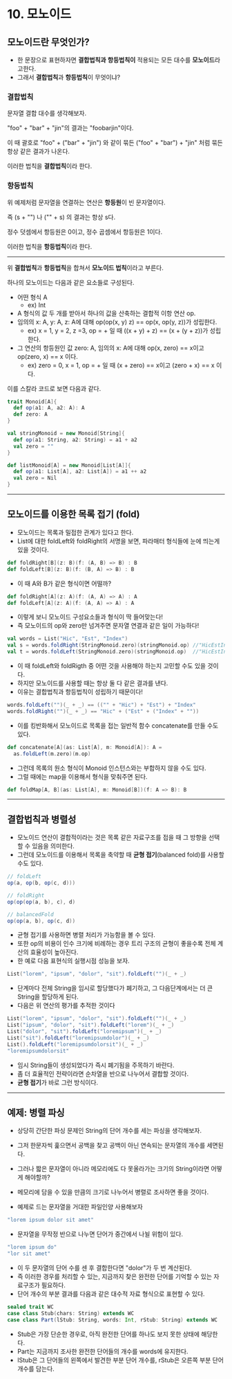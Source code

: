 # 10. 모노이드

## 모노이드란 무엇인가?

- 한 문장으로 표현하자면 **결합법칙과** **항등법칙이** 적용되는 모든 대수를 **모노이드**라고한다.
- 그래서 **결합법칙**과 **항등법칙**이 무엇이냐?

### 결합법칙 

문자열 결합 대수를 생각해보자.

"foo" + "bar" + "jin"의 결과는 "foobarjin"이다.

이 때 괄호로 "foo" + ("bar" + "jin") 와 같이 묶든 ("foo" + "bar") + "jin" 처럼 묶든 항상 같은 결과가 나온다.

이러한 법칙을 **결합법칙**이라 한다.

### 항등법칙

위 예제처럼 문자열을 연결하는 연산은 **항등원**이 빈 문자열이다.

즉 (s + "") 나 ("" + s) 의 결과는 항상 s다.

정수 덧셈에서 항등원은 0이고, 정수 곱셈에서 항등원은 1이다.

이러한 법칙을 **항등법칙**이라 한다.

---

위 **결합법칙**과 **항등법칙**을 합쳐서 **모노이드 법칙**이라고 부른다.

하나의 모노이드는 다음과 같은 요소들로 구성된다.

- 어떤 형식 A
  - ex) Int
- A 형식의 값 두 개를 받아서 하나의 값을 산축하는 결합적 이항 연산 op.
- 임의의 x: A, y: A, z: A에 대해 op(op(x, y) z) == op(x, op(y, z))가 성립한다.
  - ex) x = 1, y = 2, z =3, op = + 일 때 ((x + y) + z) == (x + (y + z))가 성립한다.
- 그 연산의 항등원인 값 zero: A, 임의의 x: A에 대해 op(x, zero) == x이고 op(zero, x) == x 이다.
  - ex) zero = 0, x = 1, op = + 일 때 (x + zero) == x이고 (zero + x) == x 이다.

이를 스칼라 코드로 보면 다음과 같다.

```scala
trait Monoid[A]{
  def op(a1: A, a2: A): A
  def zero: A
}

val stringMonoid = new Monoid[String]{
  def op(a1: String, a2: String) = a1 + a2
  val zero = ""
}

def listMonoid[A] = new Monoid[List[A]]{
  def op(a1: List[A], a2: List[A]) = a1 ++ a2
  val zero = Nil
}
```

---

## 모노이드를 이용한 목록 접기 (fold)

- 모노이드는 목록과 밀접한 관계가 있다고 한다.
- List에 대한 foldLeft와 foldRight의 서명을 보면, 파라매터 형식들에 눈에 띄는게 있을 것이다.

```scala
def foldRight[B](z: B)(f: (A, B) => B) : B
def foldLeft[B](z: B)(f: (B, A) => B) : B
```

- 이 때 A와 B가 같은 형식이면 어떨까?

```scala
def foldRight[A](z: A)(f: (A, A) => A) : A
def foldLeft[A](z: A)(f: (A, A) => A) : A
```

- 이렇게 보니 모노이드 구성요소들과 형식이 딱 들어맞는다!
- 즉 모노이드의 op와 zero만 넘겨주면 문자열 연결과 같은 일이 가능하다!

```scala
val words = List("Hic", "Est", "Index")
val s = words.foldRight(StringMonoid.zero)(stringMonoid.op) //"HicEstIndex"
val t = words.foldLeft(StringMonoid.zero)(stringMonoid.op)  //"HicEstIndex"
```

- 이 때 foldLeft와 foldRigth 중 어떤 것을 사용해야 하는지 고민할 수도 있을 것이다.
- 하지만 모노이드를 사용할 때는 항상 둘 다 같은 결과를 낸다.
- 이유는 결합법칙과 항등법칙이 성립하기 때문이다!

```scala
words.foldLeft("")(_ + _) == (("" + "Hic") + "Est") + "Index"
words.foldRight("")(_ + _) == "Hic" + ("Est" + ("Index" + ""))
```

- 이를 킹반화해서 모노이드로 목록을 접는 일반적 함수 concatenate를 만들 수도 있다.

```scala
def concatenate[A](as: List[A], m: Monoid[A]): A =
  as.foldLeft(m.zero)(m.op)
```

- 그런데 목록의 원소 형식이 Monoid 인스턴스와는 부합하지 않을 수도 있다.
- 그럴 때에는 map을 이용해서 형식을 맞춰주면 된다.
```scala
def foldMap[A, B](as: List[A], m: Monoid[B])(f: A => B): B
```

---

## 결합법칙과 병렬성

- 모노이드 연산이 결합적이라는 것은 목록 같은 자료구조를 접을 때 그 방향을 선택할 수 있음을 의미한다.
- 그런데 모노이드를 이용해서 목록을 축약할 때 **균형 접기**(balanced fold)를 사용할 수도 있다.

```scala
// foldLeft
op(a, op(b, op(c, d)))

// foldRight
op(op(op(a, b), c), d)

// balancedFold
op(op(a, b), op(c, d))
```

- 균형 접기를 사용하면 병렬 처리가 가능함을 볼 수 있다.
- 또한 op의 비용이 인수 크기에 비례하는 경우 트리 구조의 균형이 좋을수록 전체 계산의 효율성이 높아진다.
- 한 예로 다음 표현식의 실행시점 성능을 보자.

```scala
List("lorem", "ipsum", "dolor", "sit").foldLeft("")(_ + _)
```

- 단계마다 전체 String을 임시로 할당했다가 폐기하고, 그 다음단계에서는 더 큰 String을 할당하게 된다.
- 다음은 위 연산의 평가를 추적한 것이다

```scala
List("lorem", "ipsum", "dolor", "sit").foldLeft("")(_ + _)
List("ipsum", "dolor", "sit").foldLeft("lorem")(_ + _)
List("dolor", "sit").foldLeft("loremipsum")(_ + _)
List("sit").foldLeft("loremipsumdolor")(_ + _)
List().foldLeft("loremipsumdolorsit")(_ + _)
"loremipsumdolorsit"
```

- 임시 String들이 생성되었다가 즉시 폐기됨을 주목하기 바란다.
- 좀 더 효율적인 전략이라면 순차열을 반으로 나누어서 결합할 것이다.
- **균형 접기**가 바로 그런 방식이다.

---

## 예제: 병렬 파싱

- 상당히 간단한 파싱 문제인 String의 단어 개수를 세는 파싱을 생각해보자.
- 그저 한문자씩 훑으면서 공백을 찾고 공백이 아닌 연속되는 문자열의 개수를 세면된다.
- 그러나 짧은 문자열이 아니라 메모리에도 다 못올라가는 크기의 String이라면 어떻게 해야할까?
- 메모리에 담을 수 있을 만큼의 크기로 나누어서 병렬로 조사하면 좋을 것이다.

- 예제로 드는 문자열을 거대한 파일인양 사용해보자
```scala
"lorem ipsum dolor sit amet"
```

- 문자열을 무작정 반으로 나누면 단어가 중간에서 나뉠 위험이 있다.
```scala
"lorem ipsum do"
"lor sit amet"
```

- 이 두 문자열의 단어 수를 센 후 결합한다면 "dolor"가 두 번 계산된다.
- 즉 이러한 경우를 처리할 수 있는, 지금까지 찾은 완전한 단어를 기억할 수 있는 자료구조가 필요하다.
- 단어 개수의 부분 결과를 다음과 같은 대수적 자료 형식으로 표현할 수 있다.
```scala
sealed trait WC
case class Stub(chars: String) extends WC
case class Part(lStub: String, words: Int, rStub: String) extends WC
```

- Stub은 가장 단순한 경우로, 아직 완전한 단어를 하나도 보지 못한 상태에 해당한다.
- Part는 지금까지 조사한 완전한 단어들의 개수를 words에 유지한다.
- lStub은 그 단어들의 왼쪽에서 발견한 부분 단어 개수를, rStub은 오른쪽 부분 단어 개수를 담는다.